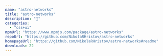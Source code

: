 ```yaml
---
name: "astro-networks"
title: "astro-networks"
description: "🚠"
categories:
  - "css+ui"
npmUrl: "https://www.npmjs.com/package/astro-networks"
repoUrl: "https://github.com/NikolaRHristov/astro-networks"
homepageUrl: "https://github.com/NikolaRHristov/astro-networks#readme"
downloads: 22
---
```


